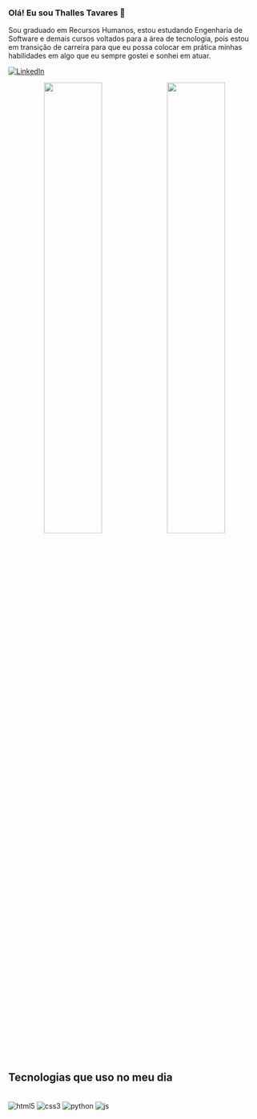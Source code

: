 ### Olá! Eu sou Thalles Tavares 👋
Sou graduado em Recursos Humanos, estou estudando Engenharia de Software e demais cursos voltados para a área de tecnologia, pois estou em transição de carreira para que eu possa colocar em prática minhas habilidades em algo que eu sempre gostei e sonhei em atuar.

[![LinkedIn](https://img.shields.io/badge/LinkedIn-0077B5?style=for-the-badge&logo=linkedin&logoColor=white)](https://www.linkedin.com/in/thalles-tavares-4b152187)

<div align="center" style="margin-bottom:100px">
<img width=48% align="center"  src="https://github-readme-streak-stats.herokuapp.com?user=thavarees&theme=dracula&mode=weekly" />
<img width=48% align="center" src="https://github-readme-stats.vercel.app/api/top-langs/?username=thavarees&show_icons=true&theme=dracula&layout=compact" />
</div>

## Tecnologias que uso no meu dia

<div style="display: inline_block"><br>
<img align="center" alt="html5" src="https://img.shields.io/badge/HTML5-E34F26?style=for-the-badge&logo=html5&logoColor=white"/>
<img align="center" alt="css3" src="https://img.shields.io/badge/CSS3-1572B6?style=for-the-badge&logo=css3&logoColor=white"/>
<img align="center" alt="python" src="https://img.shields.io/badge/Python-3776AB?style=for-the-badge&logo=python&logoColor=white"/>
<img align="center" alt="js" src="https://img.shields.io/badge/JavaScript-F7DF1E?style=for-the-badge&logo=javascript&logoColor=black"/>
  
</div>

